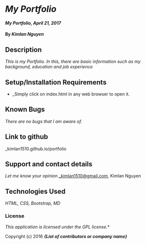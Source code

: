 # _My Portfolio_

#### _My Portfolio, April 21, 2017_

#### By _**Kimlan Nguyen**_

## Description

_This is my Portfolio. In this, there are basic information such as my background, education and job experience_

## Setup/Installation Requirements

* _Simply click on index.html in any web browser to open it.

## Known Bugs

_There are no bugs that I am aware of._

## Link to github
_kimlan1510.github.io/portfolio

## Support and contact details

_Let me know your opinion_
_kimlan1510@gmail.com, Kimlan Nguyen

## Technologies Used

_HTML, CSS, Bootstrap, MD_

### License

*This application is licensed under the GPL license.**

Copyright (c) 2016 **_{List of contributors or company name}_**
